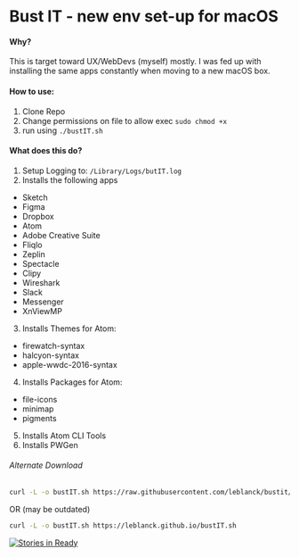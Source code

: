 Bust IT - new env set-up for macOS
======

#### Why?
This is target toward UX/WebDevs (myself) mostly. I was fed up with installing the same apps constantly when moving to a new macOS box. 

#### How to use:
1. Clone Repo
2. Change permissions on file to allow exec `sudo chmod +x`
3. run using `./bustIT.sh`

#### What does this do?
1. Setup Logging to: `/Library/Logs/butIT.log`
2. Installs the following apps
* Sketch
* Figma
* Dropbox
* Atom
* Adobe Creative Suite
* Fliqlo
* Zeplin
* Spectacle
* Clipy
* Wireshark
* Slack
* Messenger
* XnViewMP
3. Installs Themes for Atom:
* firewatch-syntax
* halcyon-syntax
* apple-wwdc-2016-syntax
4. Installs Packages for Atom:
* file-icons
* minimap
* pigments
5. Installs Atom CLI Tools
6. Installs PWGen

###### Alternate Download
```bash
curl -L -o bustIT.sh https://raw.githubusercontent.com/leblanck/bustit/master/bustIT.sh
```
OR (may be outdated)

```bash
curl -L -o bustIT.sh https://leblanck.github.io/bustIT.sh
```

[![Stories in Ready](https://badge.waffle.io/leblanck/leblanck.github.io.png?label=ready&title=Ready)](http://waffle.io/leblanck/leblanck.github.io)
